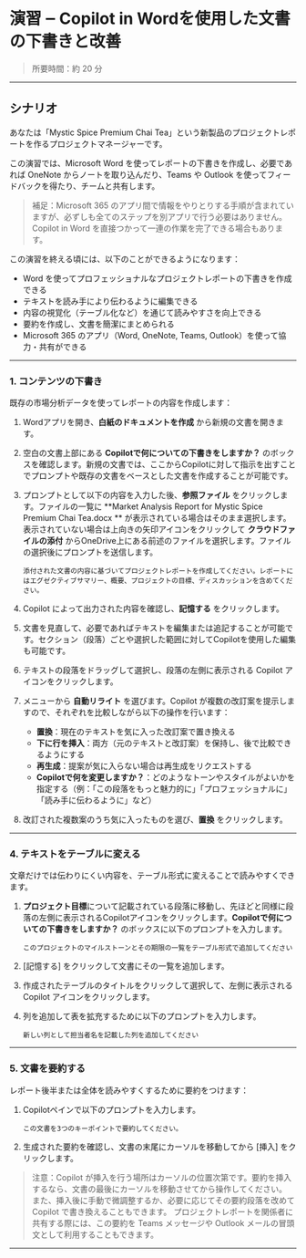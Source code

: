 # 演習 ‒ Copilot in Wordを使用した文書の下書きと改善

> 所要時間：約 20 分 

---

## シナリオ

あなたは「Mystic Spice Premium Chai Tea」という新製品のプロジェクトレポートを作るプロジェクトマネージャーです。

この演習では、Microsoft Word を使ってレポートの下書きを作成し、必要であれば OneNote からノートを取り込んだり、Teams や Outlook を使ってフィードバックを得たり、チームと共有します。

> 補足：Microsoft 365 のアプリ間で情報をやりとりする手順が含まれていますが、必ずしも全てのステップを別アプリで行う必要はありません。Copilot in Word を直接つかって一連の作業を完了できる場合もあります。

この演習を終える頃には、以下のことができるようになります：  

- Word を使ってプロフェッショナルなプロジェクトレポートの下書きを作成できる  
- テキストを読み手により伝わるように編集できる  
- 内容の視覚化（テーブル化など）を通じて読みやすさを向上できる  
- 要約を作成し、文書を簡潔にまとめられる  
- Microsoft 365 のアプリ（Word, OneNote, Teams, Outlook）を使って協力・共有ができる

---

### 1. コンテンツの下書き

既存の市場分析データを使ってレポートの内容を作成します：

1. Wordアプリを開き、**白紙のドキュメントを作成** から新規の文書を開きます。  

2. 空白の文書上部にある **Copilotで何についての下書きをしますか？** のボックスを確認します。新規の文書では、ここからCopilotに対して指示を出すことでプロンプトや既存の文書をベースとした文書を作成することが可能です。  

3. プロンプトとして以下の内容を入力した後、**参照ファイル** をクリックします。ファイルの一覧に **Market Analysis Report for Mystic Spice Premium Chai Tea.docx ** が表示されている場合はそのまま選択します。表示されていない場合は上向きの矢印アイコンをクリックして **クラウドファイルの添付** からOneDrive上にある前述のファイルを選択します。ファイルの選択後にプロンプトを送信します。

   ```prompt
   添付された文書の内容に基づいてプロジェクトレポートを作成してください。レポートにはエグゼクティブサマリー、概要、プロジェクトの目標、ディスカッションを含めてください。
   ```

4. Copilot によって出力された内容を確認し、**記憶する** をクリックします。  

5. 文書を見直して、必要であればテキストを編集または追記することが可能です。セクション（段落）ごとや選択した範囲に対してCopilotを使用した編集も可能です。

6. テキストの段落をドラッグして選択し、段落の左側に表示される Copilot アイコンをクリックします。  

7. メニューから **自動リライト** を選びます。Copilot が複数の改訂案を提示しますので、それぞれを比較しながら以下の操作を行います：  
   - **置換**：現在のテキストを気に入った改訂案で置き換える  
   - **下に行を挿入**：両方（元のテキストと改訂案）を保持し、後で比較できるようにする  
   - **再生成**：提案が気に入らない場合は再生成をリクエストする  
   - **Copilotで何を変更しますか？**：どのようなトーンやスタイルがよいかを指定する（例：「この段落をもっと魅力的に」「プロフェッショナルに」「読み手に伝わるように」など）  

8. 改訂された複数案のうち気に入ったものを選び、**置換** をクリックします。

---

### 4. テキストをテーブルに変える

文章だけでは伝わりにくい内容を、テーブル形式に変えることで読みやすくできます。

1. **プロジェクト目標**について記載されている段落に移動し、先ほどと同様に段落の左側に表示されるCopilotアイコンをクリックします。**Copilotで何についての下書きをしますか？** のボックスに以下のプロンプトを入力します。

   ```prompt
   このプロジェクトのマイルストーンとその期限の一覧をテーブル形式で追加してください
   ```

2. [記憶する] をクリックして文書にその一覧を追加します。  

3. 作成されたテーブルのタイトルをクリックして選択して、左側に表示される Copilot アイコンをクリックします。  

4. 列を追加して表を拡充するために以下のプロンプトを入力します。

   ```prompt
   新しい列として担当者名を記載した列を追加してください
   ```

---

### 5. 文書を要約する

レポート後半または全体を読みやすくするために要約をつけます：

1. Copilotペインで以下のプロンプトを入力します。

   ```prompt
   この文書を3つのキーポイントで要約してください。
   ```

2. 生成された要約を確認し、文書の末尾にカーソルを移動してから [挿入] をクリックします。

> 注意：Copilot が挿入を行う場所はカーソルの位置次第です。要約を挿入するなら、文書の最後にカーソルを移動させてから操作してください。  
> また、挿入後に手動で微調整するか、必要に応じてその要約段落を改めて Copilot で書き換えることもできます。 
> プロジェクトレポートを関係者に共有する際には、この要約を Teams メッセージや Outlook メールの冒頭文として利用することもできます。

---

